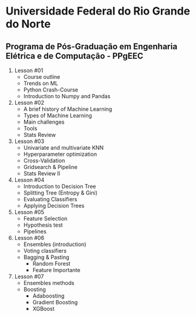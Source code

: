 # Universidade Federal do Rio Grande do Norte
## Programa de Pós-Graduação em Engenharia Elétrica e de Computação - PPgEEC

1. Lesson #01
	- Course outline
	- Trends on ML
	- Python Crash-Course
	- Introduction to Numpy and Pandas
2. Lesson #02
	- A brief history of Machine Learning
	- Types of Machine Learning
	- Main challenges
	- Tools
	- Stats Review
3. Lesson #03
	- Univariate and multivariate KNN
	- Hyperparameter optimization
	- Cross-Validation
	- Gridsearch & Pipeline
	- Stats Review II
4. Lesson #04 
	- Introduction to Decision Tree
	- Splitting Tree (Entropy & Gini)
	- Evaluating Classifiers
	- Applying Decision Trees
5. Lesson #05
	- Feature Selection
	- Hypothesis test
	- Pipelines
6. Lesson #06
	- Ensembles (introduction)
	- Voting classifiers
	- Bagging & Pasting
		- Random Forest
		- Feature Importante
7. Lesson #07
	- Ensembles methods
	- Boosting
		- Adaboosting
		- Gradient Boosting
		- XGBoost


